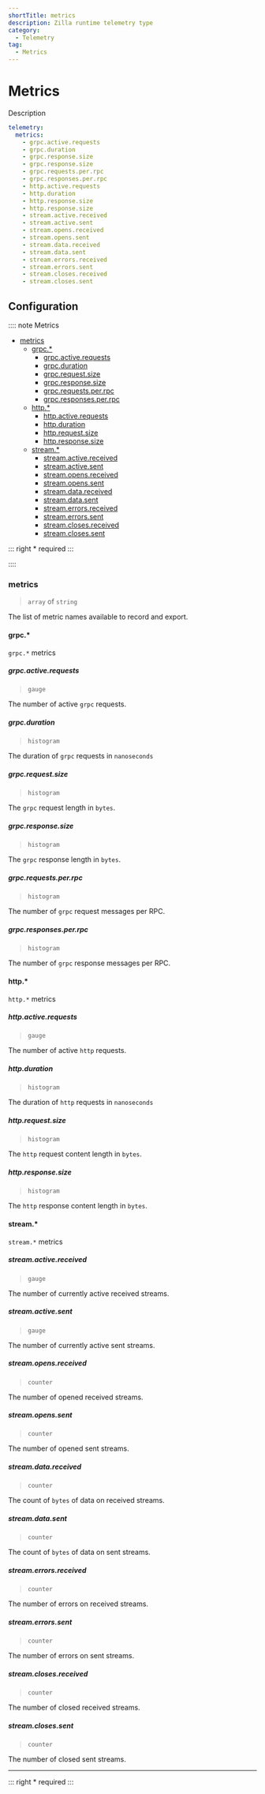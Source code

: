 ```yaml
---
shortTitle: metrics
description: Zilla runtime telemetry type
category:
  - Telemetry
tag:
  - Metrics
---
```


# Metrics

Description

```yaml
telemetry:
  metrics:
    - grpc.active.requests
    - grpc.duration
    - grpc.response.size
    - grpc.response.size
    - grpc.requests.per.rpc
    - grpc.responses.per.rpc
    - http.active.requests
    - http.duration
    - http.response.size
    - http.response.size
    - stream.active.received
    - stream.active.sent
    - stream.opens.received
    - stream.opens.sent
    - stream.data.received
    - stream.data.sent
    - stream.errors.received
    - stream.errors.sent
    - stream.closes.received
    - stream.closes.sent
```

## Configuration

:::: note Metrics

- [metrics](#metrics-1)
  - [grpc.\*](#grpc)
    - [grpc.active.requests](#grpc-active-requests)
    - [grpc.duration](#grpc-duration)
    - [grpc.request.size](#grpc-request-size)
    - [grpc.response.size](#grpc-response-size)
    - [grpc.requests.per.rpc](#grpc-requests-per-rpc)
    - [grpc.responses.per.rpc](#grpc-responses-per-rpc)
  - [http.\*](#http)
    - [http.active.requests](#http-active-requests)
    - [http.duration](#http-duration)
    - [http.request.size](#http-request-size)
    - [http.response.size](#http-response-size)
  - [stream.\*](#stream)
    - [stream.active.received](#stream-active-received)
    - [stream.active.sent](#stream-active-sent)
    - [stream.opens.received](#stream-opens-received)
    - [stream.opens.sent](#stream-opens-sent)
    - [stream.data.received](#stream-data-received)
    - [stream.data.sent](#stream-data-sent)
    - [stream.errors.received](#stream-errors-received)
    - [stream.errors.sent](#stream-errors-sent)
    - [stream.closes.received](#stream-closes-received)
    - [stream.closes.sent](#stream-closes-sent)


::: right
\* required
:::

::::

### metrics

> `array` of `string`

The list of metric names available to record and export.

#### grpc.*

`grpc.*` metrics

##### grpc.active.requests

> `gauge`

The number of active `grpc` requests.

##### grpc.duration

> `histogram`

The duration of `grpc` requests in `nanoseconds`

##### grpc.request.size

> `histogram` 

The `grpc` request length in `bytes`.

##### grpc.response.size

> `histogram` 

The `grpc` response length in `bytes`.

##### grpc.requests.per.rpc

> `histogram`

The number of `grpc` request messages per RPC.

##### grpc.responses.per.rpc

> `histogram`

The number of `grpc` response messages per RPC.


#### http.*

`http.*` metrics

##### http.active.requests

> `gauge`

The number of active `http` requests.

##### http.duration

> `histogram`

The duration of `http` requests in `nanoseconds`

##### http.request.size

> `histogram` 

The `http` request content length in `bytes`.

##### http.response.size

> `histogram` 

The `http` response content length in `bytes`.


#### stream.*

`stream.*` metrics

##### stream.active.received

> `gauge`

The number of currently active received streams.

##### stream.active.sent

> `gauge`

The number of currently active sent streams.

##### stream.opens.received

> `counter`

The number of opened received streams.

##### stream.opens.sent

> `counter`

The number of opened sent streams.

##### stream.data.received

> `counter`

The count of `bytes` of data on received streams.

##### stream.data.sent

> `counter`

The count of `bytes` of data on sent streams.

##### stream.errors.received

> `counter`

The number of errors on received streams.

##### stream.errors.sent

> `counter`

The number of errors on sent streams.

##### stream.closes.received

> `counter`

The number of closed received streams.

##### stream.closes.sent

> `counter`

The number of closed sent streams.

---

::: right
\* required
:::
